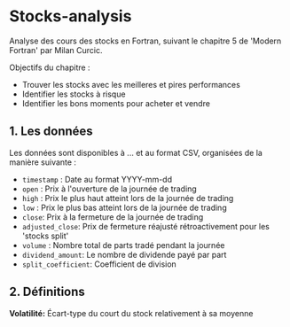# Stocks-analysis

Analyse des cours des stocks en Fortran, suivant le chapitre 5 de 'Modern Fortran' par Milan Curcic.

Objectifs du chapitre :

- Trouver les stocks avec les meilleres et pires performances
- Identifier les stocks à risque
- Identifier les bons moments pour acheter et vendre

## 1. Les données

Les données sont disponibles à ... et au format CSV, organisées de la manière suivante :

- `timestamp` : Date au format YYYY-mm-dd
- `open` : Prix à l'ouverture de la journée de trading
- `high` : Prix le plus haut atteint lors de la journée de trading
- `low` : Prix le plus bas atteint lors de la journée de trading
- `close`: Prix à la fermeture de la journée de trading
- `adjusted_close`: Prix de fermeture réajusté rétroactivement pour les 'stocks split'
- `volume` : Nombre total de parts tradé pendant la journée
- `dividend_amount`: Le nombre de dividende payé par part
- `split_coefficient`: Coefficient de division

## 2. Définitions

**Volatilité:** Écart-type du court du stock relativement à sa moyenne
